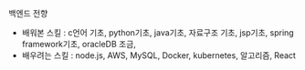 백엔드 전향
- 배워본 스킬 : c언어 기초, python기초, java기초, 자료구조 기초, jsp기초, spring framework기초, oracleDB 조금, 
- 배우려는 스킬 : node.js, AWS, MySQL, Docker, kubernetes, 알고리즘, React
